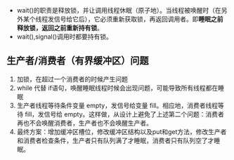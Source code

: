 * wait()的职责是释放锁，并让调用线程休眠（原子地）。当线程被唤醒时（在另外某个线程发信号给它后），它必须重新获取锁，再返回调用者。即**睡眠之前释放锁，返回之前重新持有锁**。
* wait(),signal()调用时都要持有锁。

## 生产者/消费者（有界缓冲区）问题

1. 加锁，在超过一个消费者的时候产生问题
2. while 代替 if语句，唤醒睡眠线程时候会出现问题，可能导致所有线程都在睡眠
3. 生产者线程等待条件变量 empty，发信号给变量 fill。相应地，消费者线程等待 fill，发信号给 empty。这样做，从设计上避免了上述第二个问题：消费者再也不会唤醒消费者，生产者也不会唤醒生产者。
4. 最终方案：增加缓冲区槽位，修改缓冲区结构以及put和get方法，修改生产者和消费者检查条件，生产者只有队列满了才睡眠，消费者只有队列空了才睡眠。